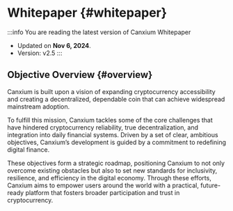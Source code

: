 # Whitepaper {#whitepaper}

:::info You are reading the latest version of Canxium Whitepaper

- Updated on **Nov 6, 2024**.
- Version: v2.5
  :::
  
## Objective Overview {#overview}

Canxium is built upon a vision of expanding cryptocurrency accessibility and creating a decentralized, dependable coin that can achieve widespread mainstream adoption.

To fulfill this mission, Canxium tackles some of the core challenges that have hindered cryptocurrency reliability, true decentralization, and integration into daily financial systems. Driven by a set of clear, ambitious objectives, Canxium’s development is guided by a commitment to redefining digital finance.

These objectives form a strategic roadmap, positioning Canxium to not only overcome existing obstacles but also to set new standards for inclusivity, resilience, and efficiency in the digital economy. Through these efforts, Canxium aims to empower users around the world with a practical, future-ready platform that fosters broader participation and trust in cryptocurrency.


